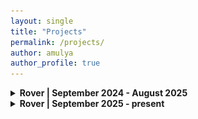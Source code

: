 ```yaml
---
layout: single
title: "Projects"
permalink: /projects/
author: amulya
author_profile: true
---
```


<details>
  <summary><strong>Rover | September 2024 - August 2025</strong></summary>
  <p style="font-size: 0.8rem;">
  <br>
    
  <b><u>Project: Carousel </u></b>
  <br><br>
    
  During my first year on UBC Rover... 
  <br><br>
    
  <b>SolidWorks CAD: </b>
  <br><br>
  (image)
  <br><br>

  <b>Finished Carousel:</b> 
  <br><br>
    <img src="/car3.JPG" 
       alt="carousel image 1" 
       style="width: 100%; max-width: 800px; height: auto; border-radius: 8px;" />
  <br><br>

  <b>Completed Rover Lab:</b> 
  <br><br>
    <img src="/rover.lab.JPG" 
       alt="Rover Lab" 
       style="width: 100%; max-width: 800px; height: auto; border-radius: 8px;" />  
  <br><br>

  <b>CIRC 2025</b> 
  <br>

We attended CIRC 2025 this year, which did not include a science task. Instead of attaching Rover Lab to the rover, we showcased our work on an acrylic board to present our team’s first-ever attempt at developing a working model for URC's science task. Looking ahead, we plan to compete at URC 2026, and as this was our team's inaugural effort on the science task, we learned a great deal and are excited to return with a fully integrated Rover Lab.
<br><br>

<img src="/rover.lab.2.jpg" 
       alt="CIRC rover lab" 
       style="width: 100%; max-width: 800px; height: auto; border-radius: 8px;" />
<br><br>

<img src="/with.rover.JPG" 
       alt="CIRC rover" 
       style="width: 100%; max-width: 800px; height: auto; border-radius: 8px;" />
    
  </p>
</details>

<!--Start of project -->
<details>
  <summary><strong>Rover | September 2025 - present  </strong></summary>
  <p style="font-size: 0.8rem;">
  <br>
    
  <b><u>Project: Soil Auger</u></b>
  <br><br>
    
  I am currently working on this project, which focuses on retrieving sufficient soil samples for life-testing on the Rover.
  </p>
</details>

<!--Start of project -->
<!-- <details>
  <summary><strong>school project here? (car) </strong></summary>
  <p style="font-size: 0.8rem;">
  explaination here!!
  </p>
</details> -->
